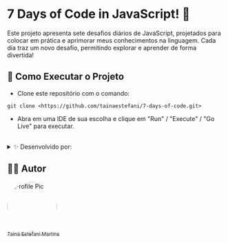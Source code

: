 # 7 Days of Code in JavaScript! 🚀
<p>Este projeto apresenta sete desafios diários de JavaScript, projetados para colocar em prática e aprimorar meus conhecimentos na linguagem. Cada dia traz um novo desafio, permitindo explorar e aprender de forma divertida!</p>

## 🔧 Como Executar o Projeto
* Clone este repositório com o comando:
```
git clone <https://github.com/tainaestefani/7-days-of-code.git>
```
* Abra em uma IDE de sua escolha e clique em "Run" / "Execute" / "Go Live" para executar.

<div>
  <br>
  <details>
  <summary>✨ Desenvolvido por:</summary>
  <p>
    <a href="https://github.com/alura-cursos"> Alura</a> & 
    <a href="https://github.com/rafaballerini">Rafaella Ballerini</a>. ✨
  </p>
  </details>
</div>

## 🧑‍💻 Autor
[<img alt="Profile Pic" src="https://avatars.githubusercontent.com/u/154456749?v=4" width="115" style="border-radius:50%"><br><sub>Tainá Estefani Martins</sub>](https://github.com/tainaestefani)
